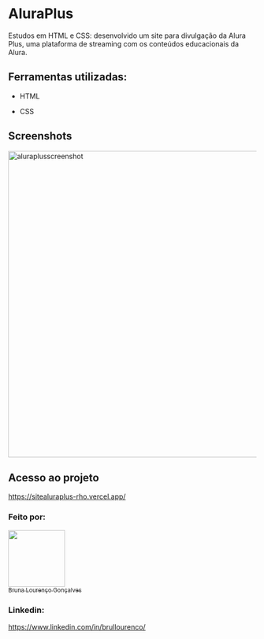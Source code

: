 # AluraPlus

Estudos em HTML e CSS:  desenvolvido um site para divulgação da Alura Plus, uma plataforma de streaming com os conteúdos educacionais da Alura.

## Ferramentas utilizadas:

* HTML

* CSS

## Screenshots
<img width="622" alt="aluraplusscreenshot" src="https://user-images.githubusercontent.com/93550349/233672103-d44b7d3e-0d80-4a54-a324-774c937ba051.png">

## Acesso ao projeto
https://sitealuraplus-rho.vercel.app/

### Feito por:
[<img src="https://avatars.githubusercontent.com/u/93550349?s=400&u=7f0f9c02ddf71635e03f5bbad0d5186595f6b669&v=4" width=115><br><sub>Bruna Lourenço Gonçalves</sub>](https://github.com/brullourenco)

### Linkedin:
https://www.linkedin.com/in/brullourenco/

